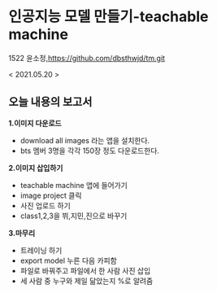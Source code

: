 # 인공지능 모델 만들기-teachable machine


1522 윤소정,https://github.com/dbsthwjd/tm.git

< 2021.05.20 >

오늘 내용의 보고서
-------------

**1.이미지 다운로드**

- download all images 라는 앱을 설치한다.
- bts 멤버 3명을 각각 150장 정도 다운로드한다.

**2.이미지 삽입하기**

- teachable machine 앱에 들어가기
- image project 클릭
- 사진 업로드 하기
- class1,2,3을 뷔,지민,진으로 바꾸기 

**3.마무리**

- 트레이닝 하기
- export model 누른 다음 카피함
- 파일로 바꿔주고 파일에서 한 사람 사진 삽입
- 세 사람 중 누구와 제일 닮았는지 %로 알려줌
